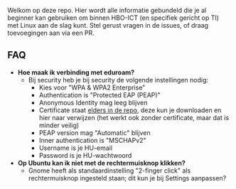 Welkom op deze repo. Hier wordt alle informatie gebundeld die je al beginner kan gebruiken om binnen HBO-ICT (en specifiek gericht op TI) met Linux aan de slag kunt. Stel gerust vragen in de issues, of draag toevoegingen aan via een PR.

## FAQ
- **Hoe maak ik verbinding met eduroam?**
  - Bij security heb je bij security de volgende instellingen nodig:
    - Kies voor "WPA & WPA2 Enterprise"
    - Authentication is "Protected EAP (PEAP)"
    - Anonymous Identity mag leeg blijven
    - Certificate staat [elders in de repo](https://github.com/HU-TechLab-Projects/TI-Linux/blob/master/DigiCert%20Assured%20ID%20Root%20CA.crt), deze kun je downloaden en hier naar verwijzen (het werkt ook zonder certificate, maar dat is minder veilig)
    - PEAP version mag "Automatic" blijven
    - Inner authentication is "MSCHAPv2"
    - Username is je HU-email
    - Password is je HU-wachtwoord
- **Op Ubuntu kan ik niet met de rechtermuisknop klikken?**
  - Gnome heeft als standaardinstelling "2-finger click" als rechtermuisknop ingesteld staan; dit kun je bij Settings aanpassen?
